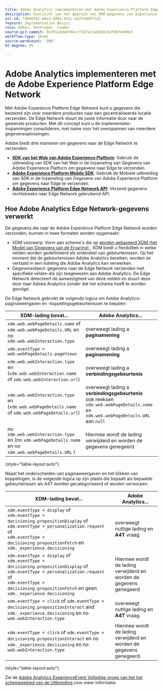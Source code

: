 ```yaml
---
title: Adobe Analytics implementeren met Adobe Experience Platform Edge
description: Overzicht van het gebruik van XDM-gegevens van Experience Platform in Adobe Analytics
exl-id: 7d8de761-86e3-499a-932c-eb27edd5f1a3
feature: Implementation Basics
role: Admin, Developer, Leader
source-git-commit: 8e701a3da6f04ccf2d7ac3abd10c6df86feb00a7
workflow-type: tm+mt
source-wordcount: '395'
ht-degree: 0%

---
```


# Adobe Analytics implementeren met de Adobe Experience Platform Edge Network

Met Adobe Experience Platform Edge Network kunt u gegevens die bestemd zijn voor meerdere producten naar een gecentraliseerde locatie verzenden. De Edge Network stuurt de juiste informatie door naar de gewenste producten. Met dit concept kunt u de implementatie-inspanningen consolideren, met name voor het overspannen van meerdere gegevensoplossingen.

Adobe biedt drie manieren om gegevens naar de Edge Network te verzenden:

* **[SDK van het Web van Adobe Experience Platform](web-sdk/overview.md)**: Gebruik de uitbreiding van SDK van het Web in de Inzameling van Gegevens van Adobe Experience Platform om gegevens naar Edge te verzenden.
* **[Adobe Experience Platform Mobile SDK](mobile-sdk/overview.md)**: Gebruik de Mobiele uitbreiding van SDK in de Inzameling van Gegevens van Adobe Experience Platform om gegevens naar Edge te verzenden.
* **[Adobe Experience Platform Edge Network API](api/overview.md)**: Verzend gegevens rechtstreeks naar Edge Network gebruikend API.

## Hoe Adobe Analytics Edge Network-gegevens verwerkt

De gegevens die naar de Adobe Experience Platform Edge Network worden verzonden, kunnen in twee formaten worden opgemaakt:

* XDM voorwerp: Vorm aan schema&#39;s die op [ worden gebaseerd XDM (het Model van Gegevens van de Ervaring) ](https://experienceleague.adobe.com/docs/experience-platform/xdm/home.html?lang=nl). XDM biedt u flexibiliteit in welke velden worden gedefinieerd als onderdeel van gebeurtenissen. Op het moment dat de gebeurtenissen Adobe Analytics bereiken, worden ze vertaald in een indeling die Adobe Analytics kan verwerken.
* Gegevensobject: gegevens naar de Edge Network verzenden met specifieke velden die zijn toegewezen aan Adobe Analytics. De Edge Network detecteert de aanwezigheid van deze velden en stuurt deze door naar Adobe Analytics zonder dat het schema hoeft te worden gevolgd.

De Edge Network gebruikt de volgende logica om Adobe Analytics-paginaweergaven en -koppelingsgebeurtenissen te bepalen:

| XDM-lading bevat... | Adobe Analytics... |
|---|---|
| `xdm.web.webPageDetails.name` of `xdm.web.webPageDetails.URL` en no `xdm.web.webInteraction.type` | overweegt lading a **paginamening** |
| `xdm.eventType = web.webPageDetails.pageViews` | overweegt lading a **paginamening** |
| `xdm.web.webInteraction.type` en (`xdm.web.webInteraction.name` of `xdm.web.webInteraction.url`) | overweegt lading a **verbindingsgebeurtenis** |
| `xdm.web.webInteraction.type` en (`xdm.web.webPageDetails.name` of `xdm.web.webPageDetails.url`) | overweegt lading a **verbindingsgebeurtenis** <br/> ook reeksen `xdm.web.webPageDetails.name` en `xdm.web.webPageDetails.URL` aan `null` |
| no `xdm.web.webInteraction.type` en (no `xdm.webPageDetails.name` en no `xdm.web.webPageDetails.URL` ) | Hiermee wordt de lading verwijderd en worden de gegevens genegeerd |

{style="table-layout:auto"}

Naast het onderscheiden van paginaweergaven en het klikken van koppelingen, is de volgende logica op zijn plaats die bepaalt als bepaalde gebeurtenissen als A4T worden gecategoriseerd of worden verworpen.

| XDM-lading bevat... | Adobe Analytics... |
| --- | --- |
| `xdm.eventType = display` of <br/>`xdm.eventType = decisioning.propositionDisplay` of <br/>`xdm.eventType = personalization.request` of <br/>`xdm.eventType = decisioning.propositionFetch` en `xdm._experience.decisioning` | overweegt nuttige lading en **A4T** vraag. |
| `xdm.eventType = display` of <br/>`xdm.eventType = decisioning.propositionDisplay` of <br/>`xdm.eventType = personalization.request` of <br/>`xdm.eventType = decisioning.propositionFetch` en geen `xdm._experience.decisioning` | Hiermee wordt de lading verwijderd en worden de gegevens genegeerd |
| `xdm.eventType = click` of `xdm.eventType = decisioning.propositionInteract` and `xdm._experience.decisioning` en no `web.webInteraction.type` | overweegt nuttige lading en **A4T** vraag. |
| `xdm.eventType = click` of `xdm.eventType = decisioning.propositionInteract` en no `xdm._experience.decisioning` en no `web.webInteraction.type` | Hiermee wordt de lading verwijderd en worden de gegevens genegeerd. |

{style="table-layout:auto"}

Zie de [ Adobe Analytics ExperienceEvent Volledige groep van het het schemagebied van de Uitbreiding ](https://experienceleague.adobe.com/docs/experience-platform/xdm/field-groups/event/analytics-full-extension.html?lang=nl-NL) voor meer informatie.
